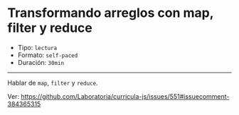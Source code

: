 # Transformando arreglos con map, filter y reduce

- Tipo: `lectura`
- Formato: `self-paced`
- Duración: `30min`

***

Hablar de `map`, `filter` y `reduce`.

Ver: https://github.com/Laboratoria/curricula-js/issues/551#issuecomment-384365315
